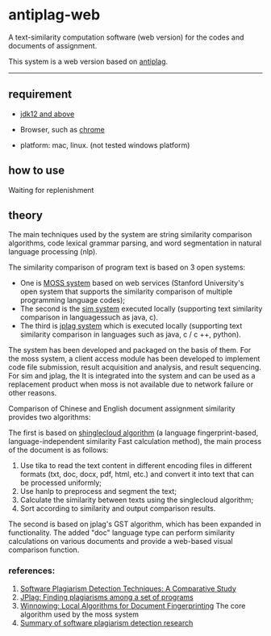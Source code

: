 # antiplag-web

 A text-similarity computation software (web version) for the codes and documents of assignment.

This system is a web version based on [antiplag](https://github.com/fanghon/antiplag).

----

## requirement

- [jdk12 and above](https://www.oracle.com/technetwork/java/javase/downloads/index.html)

- Browser, such as [chrome](https://www.google.com/intl/zh-CN/chrome/)

- platform: mac, linux. (not tested windows platform)

## how to use

Waiting for replenishment

## theory

The main techniques used by the system are string similarity comparison algorithms, code lexical grammar parsing, and word segmentation in natural language processing (nlp).

The similarity comparison of program text is based on 3 open systems:

* One is [MOSS system](http://theory.stanford.edu/~aiken/moss/) based on web services (Stanford University's open system that supports the similarity comparison of multiple programming language codes);
* The second is the [sim system](https://dickgrune.com/Programs/similarity_tester/) executed locally (supporting text similarity comparison in languages ​​such as java, c).
* The third is [jplag system](https://github.com/jplag/jplag/) which is executed locally (supporting text similarity comparison in languages ​​such as java, c / c ++, python).

The system has been developed and packaged on the basis of them. For the moss system, a client access module has been developed to implement code file submission, result acquisition and analysis, and result sequencing. For sim and jplag, the It is integrated into the system and can be used as a replacement product when moss is not available due to network failure or other reasons.

Comparison of Chinese and English document assignment similarity provides two algorithms:

The first is based on [shinglecloud algorithm](https://www.kom.tu-darmstadt.de/de/research-results/0/1/shinglecloud/) (a language fingerprint-based, language-independent similarity Fast calculation method), the main process of the document is as follows:

1. Use tika to read the text content in different encoding files in different formats (txt, doc, docx, pdf, html, etc.) and convert it into text that can be processed uniformly;
2. Use hanlp to preprocess and segment the text;
3. Calculate the similarity between texts using the singlecloud algorithm;
4. Sort according to similarity and output comparison results.

The second is based on jplag's GST algorithm, which has been expanded in functionality. The added "doc" language type can perform similarity calculations on various documents and provide a web-based visual comparison function.

### references:

1. [Software Plagiarism Detection Techniques: A Comparative Study](http://www.ijcsit.com/docs/Volume%205/vol5issue04/ijcsit2014050441.pdf)
2. [JPlag: Finding plagiarisms among a set of programs](http://page.mi.fu-berlin.de/prechelt/Biblio/jplagTR.pdf)
3. [Winnowing: Local Algorithms for Document Fingerprinting](http://theory.stanford.edu/~aiken/publications/papers/sigmod03.pdf) The core algorithm used by the moss system
4. [Summary of software plagiarism detection research](https://faculty.ist.psu.edu/wu/papers/spd-survey-16.pdf)
